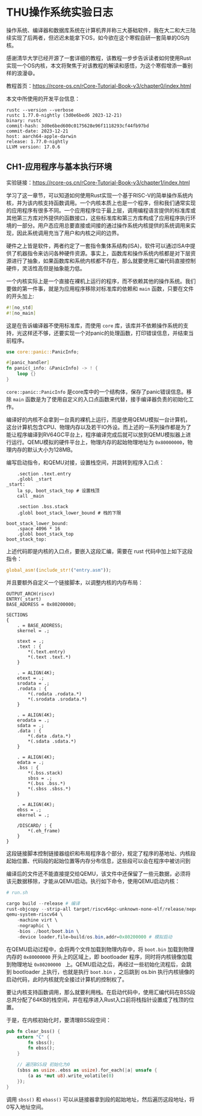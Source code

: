 # THU操作系统实验日志

操作系统、编译器和数据库系统在计算机界并称三大基础软件，我在大二和大三陆续实现了后两者，但迟迟未能拿下OS，如今欲在这个寒假自研一套简单的OS内核。

感谢清华大学已经开源了一套详细的教程，该教程一步步告诉读者如何使用Rust实现一个OS内核，本文将聚焦于对该教程的解读和感悟，为这个寒假增添一番别样的浪漫😄。

教程首页：https://rcore-os.cn/rCore-Tutorial-Book-v3/chapter0/index.html

本文中所使用的开发平台信息：

```
rustc --version --verbose
rustc 1.77.0-nightly (3d0e6bed6 2023-12-21)
binary: rustc
commit-hash: 3d0e6bed600c0175628e96f1118293cf44fb97bd
commit-date: 2023-12-21
host: aarch64-apple-darwin
release: 1.77.0-nightly
LLVM version: 17.0.6
```

## CH1-应用程序与基本执行环境

实验链接：https://rcore-os.cn/rCore-Tutorial-Book-v3/chapter1/index.html

学习了这一章节，可以知道如何使用Rust实现一个基于RISC-V的简单操作系统内核，并为该内核支持函数调用。一个内核本质上也是一个程序，但和我们通常实现的应用程序有很多不同。一个应用程序位于最上层，调用编程语言提供的标准库或其他第三方库对外提供的函数接口，这些标准库和第三方库构成了应用程序执行环境的一部分。用户态应用总要直接或间接的通过操作系统内核提供的系统调用来实现，因此系统调用充当了用户和内核之间的边界。

硬件之上皆是软件，两者约定了一套指令集体系结构(ISA)，软件可以通过ISA中提供了机器指令来访问各种硬件资源。事实上，函数库和操作系统内核都是对下层资源进行了抽象，如果函数库和系统内核都不存在，那么就要使用汇编代码直接控制硬件，灵活性高但是抽象能力低。

一个内核实际上是一个直接在裸机上运行的程序，而不依赖其他的操作系统。我们要做的第一件事，就是为应用程序移除对标准库的依赖和 `main` 函数，只要在文件的开头加上:

```rust
#![no_std]
#![no_main]
```

这是在告诉编译器不使用标准库，而使用 `core` 库，该库并不依赖操作系统的支持，光这样还不够，还要实现一个对panic的处理函数，打印错误信息，并结束当前程序。

```rust
use core::panic::PanicInfo;

#[panic_handler]
fn panic(_info: &PanicInfo) -> ! {
    loop {}
}
```

`core::panic::PanicInfo` 是core库中的一个结构体，保存了panic错误信息。移除 `main` 函数是为了使用自定义的入口点函数来代替，接手编译器负责的初始化工作。

编译好的内核不会拿到一台真的裸机上运行，而是使用QEMU模拟一台计算机，这台计算机包含CPU、物理内存以及若干IO外设。而上述的一系列操作都是为了能让程序编译到RV64GC平台上，程序编译完成后就可以放到QEMU模拟器上进行运行。QEMU模拟的硬件平台上，物理内存的起始物理地址为 `0x80000000`，物理内存的默认大小为128MB。

编写启动指令，和QEMU对接，设置栈空间，并跳转到程序入口点：

```assembly
    .section .text.entry
    .globl _start
_start:
    la sp, boot_stack_top # 设置栈顶
    call _main 

    .section .bss.stack
    .globl boot_stack_lower_bound # 栈的下限
   
boot_stack_lower_bound:
    .space 4096 * 16
    .globl boot_stack_top
boot_stack_top:
```

上述代码即是内核的入口点，要嵌入这段汇编，需要在 rust 代码中加上如下这段指令：

```rust
global_asm!(include_str!("entry.asm"));
```

并且要额外自定义一个链接脚本，以调整内核的内存布局：

```assembly
OUTPUT_ARCH(riscv)
ENTRY(_start)
BASE_ADDRESS = 0x80200000;

SECTIONS
{
    . = BASE_ADDRESS;
    skernel = .;

    stext = .;
    .text : {
        *(.text.entry)
        *(.text .text.*)
    }

    . = ALIGN(4K);
    etext = .;
    srodata = .;
    .rodata : {
        *(.rodata .rodata.*)
        *(.srodata .srodata.*)
    }

    . = ALIGN(4K);
    erodata = .;
    sdata = .;
    .data : {
        *(.data .data.*)
        *(.sdata .sdata.*)
    }

    . = ALIGN(4K);
    edata = .;
    .bss : {
        *(.bss.stack)
        sbss = .;
        *(.bss .bss.*)
        *(.sbss .sbss.*)
    }

    . = ALIGN(4K);
    ebss = .;
    ekernel = .;

    /DISCARD/ : {
        *(.eh_frame)
    }
}
```

这段链接脚本控制链接器组织和布局程序各个部分，规定了程序的基地址、内核段起始位置、代码段的起始位置等内存分布信息，这些段可以会在程序中被访问到

编译后的文件还不能直接提交给QEMU，该文件中还保留了一些元数据，必须将该元数据移除，才能从QEMU启动。执行如下命令，使用QEMU启动内核：

```powershell
# run.sh

cargo build --release # 编译
rust-objcopy --strip-all target/riscv64gc-unknown-none-elf/release/nepos -O binary build/os.bin # 移除元数据
qemu-system-riscv64 \
    -machine virt \
    -nographic \
    -bios ./boot/boot.bin \
    -device loader,file=build/os.bin,addr=0x80200000 # 模拟启动
```

在QEMU启动过程中，会将两个文件加载到物理内存中，将  `boot.bin` 加载到物理内存的 `0x80000000` 开头上的区域上，即 bootloader 程序，同时将内核镜像加载到物理地址 `0x80200000 ` 上。QEMU启动之后，再经过一些初始化流程后，会跳到 bootloader 上执行，也就是执行 `boot.bin` ，之后跳到 os.bin 执行内核镜像的启动代码，此时内核就完全接过计算机的控制权了。

要让内核支持函数调用，那么就要利用栈。在启动代码中，使用汇编代码在BSS段总共分配了64KB的栈空间，并在程序进入Rust入口前将栈指针设置成了栈顶的位置。

于是，在内核初始化时，要清理BSS段空间：

```rust
pub fn clear_bss() {
    extern "C" {
        fn sbss();
        fn ebss();
    }

    // 遍历BSS段 初始化为0
    (sbss as usize..ebss as usize).for_each(|a| unsafe { 
        (a as *mut u8).write_volatile(0) 
    });
}

```

调用 `sbss()` 和 `ebass()` 可以从链接器拿到段的起始地址，然后遍历这段地址，将0写入地址空间。

